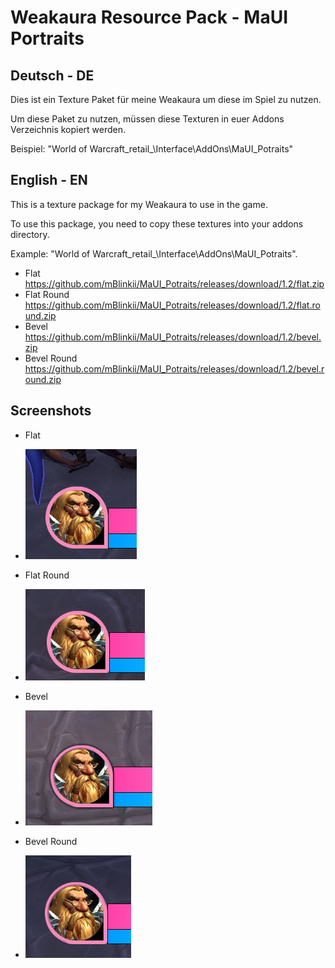 
# Weakaura Resource Pack - MaUI Portraits

## Deutsch - DE
Dies ist ein Texture Paket für meine Weakaura um diese im Spiel zu nutzen.

Um diese Paket zu nutzen, müssen diese Texturen in euer Addons Verzeichnis kopiert werden.

Beispiel: "World of Warcraft\_retail_\Interface\AddOns\MaUI_Potraits"

## English - EN

This is a texture package for my Weakaura to use in the game.

To use this package, you need to copy these textures into your addons directory.

Example: "World of Warcraft\_retail_\Interface\AddOns\MaUI_Potraits".

- Flat https://github.com/mBlinkii/MaUI_Potraits/releases/download/1.2/flat.zip
- Flat Round https://github.com/mBlinkii/MaUI_Potraits/releases/download/1.2/flat.round.zip
- Bevel https://github.com/mBlinkii/MaUI_Potraits/releases/download/1.2/bevel.zip
- Bevel Round https://github.com/mBlinkii/MaUI_Potraits/releases/download/1.2/bevel.round.zip


## Screenshots
- Flat
- ![Flat](https://raw.githubusercontent.com/mBlinkii/MaUI_Potraits/main/flat.png)

- Flat Round
- ![Flat Round](https://raw.githubusercontent.com/mBlinkii/MaUI_Potraits/main/flat%20round.png)

- Bevel
- ![Bevel](https://raw.githubusercontent.com/mBlinkii/MaUI_Potraits/main/bevel.png)

- Bevel Round
- ![Bevel Round](https://raw.githubusercontent.com/mBlinkii/MaUI_Potraits/main/bevel%20round.png)

